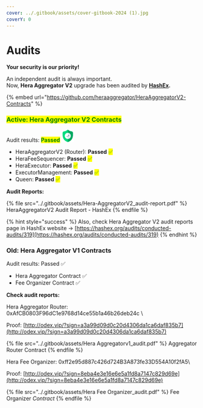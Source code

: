 ```yaml
---
cover: ../.gitbook/assets/cover-gitbook-2024 (1).jpg
coverY: 0
---
```


# Audits

**Your security is our priority!**

An independent audit is always important.\
Now, **Hera Aggregator V2** upgrade has been audited by [**HashEx**](https://hashex.org)**.**

{% embed url="https://github.com/heraaggregator/HeraAggregatorV2-Contracts" %}

### <mark style="color:green;">Active: Hera Aggregator V2 Contracts</mark> <a href="#undefined" id="undefined"></a>

Audit results: <mark style="color:green;">**Passed**</mark> <img src="../.gitbook/assets/zero.png" alt="" data-size="line">

* HeraAggregatorV2 (Router): **Passed** <mark style="color:green;">✅</mark>
* HeraFeeSequencer: **Passed** <mark style="color:green;">✅</mark>
* HeraExecutor: **Passed** <mark style="color:green;">✅</mark>
* ExecutorManagement: **Passed** <mark style="color:green;">✅</mark>
* Queen: **Passed** <mark style="color:green;">✅</mark>

**Audit Reports:**&#x20;

{% file src="../.gitbook/assets/Hera-AggregatorV2_audit-report.pdf" %}
HeraAggregatorV2 Audit Report - HashEx
{% endfile %}

{% hint style="success" %}
Also, check Hera Aggregator V2 audit reports page in HashEx website -> [https://hashex.org/audits/conducted-audits/319](https://hashex.org/audits/conducted-audits/319)
{% endhint %}

### Old: Hera Aggregator V1 Contracts

Audit results: Passed ✅

* Hera Aggregator Contract ✅
* Fee Organizer Contract ✅

**Check audit reports:**

Hera Aggregator Router: 0xAfCB0803F96dC1e9768d14ce55b1a46b26deb24c
\

Proof: [http://odex.vip/?sign=a3a99d09d0c20d4306da1ca6daf835b7](http://odex.vip/?sign=a3a99d09d0c20d4306da1ca6daf835b7)

{% file src="../.gitbook/assets/Hera Aggregatorv1_audit.pdf" %}
Aggregator Router Contract
{% endfile %}

Hera Fee Organizer: 0xff2e95d887c426d724B3A873fe33D554A10f2fA5\

Proof: [http://odex.vip/?sign=8eba4e3e16e6e5a1fd8a7147c829d69e](http://odex.vip/?sign=8eba4e3e16e6e5a1fd8a7147c829d69e)

{% file src="../.gitbook/assets/Hera Fee Organizer_audit.pdf" %}
Fee Organizer _Contract_
{% endfile %}
